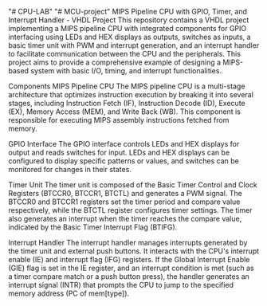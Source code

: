 "# CPU-LAB" 
"# MCU-project" 
MIPS Pipeline CPU with GPIO, Timer, and Interrupt Handler - VHDL Project
This repository contains a VHDL project implementing a MIPS pipeline CPU with integrated components for GPIO interfacing using LEDs and HEX displays as outputs, switches as inputs, a basic timer unit with PWM and interrupt generation, and an interrupt handler to facilitate communication between the CPU and the peripherals. 
This project aims to provide a comprehensive example of designing a MIPS-based system with basic I/O, timing, and interrupt functionalities.

Components
MIPS Pipeline CPU
The MIPS pipeline CPU is a multi-stage architecture that optimizes instruction execution by breaking it into several stages, including Instruction Fetch (IF), Instruction Decode (ID), Execute (EX), Memory Access (MEM), and Write Back (WB). This component is responsible for executing MIPS assembly instructions fetched from memory.

GPIO Interface
The GPIO interface controls LEDs and HEX displays for output and reads switches for input. LEDs and HEX displays can be configured to display specific patterns or values, and switches can be monitored for changes in their states.

Timer Unit
The timer unit is composed of the Basic Timer Control and Clock Registers (BTCCR0, BTCCR1, BTCTL) and generates a PWM signal. The BTCCR0 and BTCCR1 registers set the timer period and compare value respectively, while the BTCTL register configures timer settings. The timer also generates an interrupt when the timer reaches the compare value, indicated by the Basic Timer Interrupt Flag (BTIFG).

Interrupt Handler
The interrupt handler manages interrupts generated by the timer unit and external push buttons. It interacts with the CPU's interrupt enable (IE) and interrupt flag (IFG) registers. If the Global Interrupt Enable (GIE) flag is set in the IE register, and an interrupt condition is met (such as a timer compare match or a push button press), the handler generates an interrupt signal (INTR) that prompts the CPU to jump to the specified memory address (PC of mem[type]).
